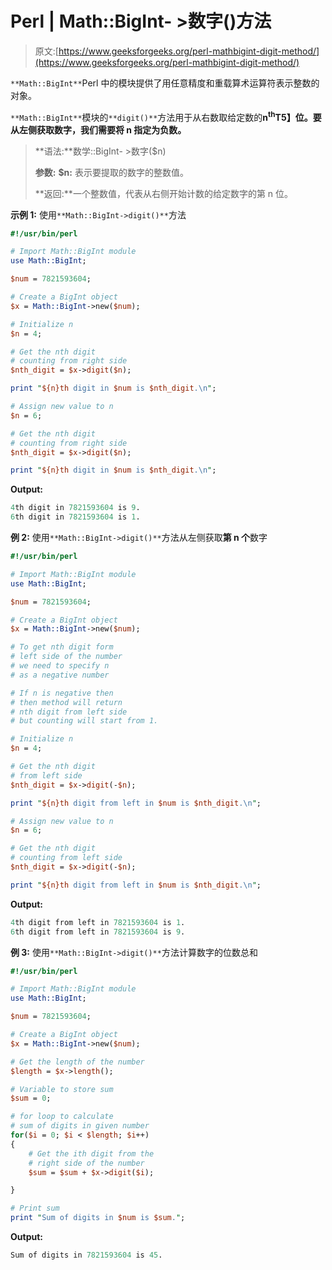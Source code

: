 # Perl | Math::BigInt- >数字()方法

> 原文:[https://www.geeksforgeeks.org/perl-mathbigint-digit-method/](https://www.geeksforgeeks.org/perl-mathbigint-digit-method/)

`**Math::BigInt**`Perl 中的模块提供了用任意精度和重载算术运算符表示整数的对象。

`**Math::BigInt**`模块的`**digit()**`方法用于从右数取给定数的**n<sup>th</sup>T5】位。要从左侧获取数字，我们需要将 **n** 指定为负数。**

> **语法:**数学::BigInt- >数字($n)
> 
> **参数:**
> **$n:** 表示要提取的数字的整数值。
> 
> **返回:**一个整数值，代表从右侧开始计数的给定数字的第 n 位。

**示例 1:** 使用`**Math::BigInt->digit()**`方法

```perl
#!/usr/bin/perl 

# Import Math::BigInt module
use Math::BigInt;

$num = 7821593604;

# Create a BigInt object
$x = Math::BigInt->new($num);

# Initialize n
$n = 4;

# Get the nth digit
# counting from right side 
$nth_digit = $x->digit($n);

print "${n}th digit in $num is $nth_digit.\n";

# Assign new value to n
$n = 6;

# Get the nth digit 
# counting from right side
$nth_digit = $x->digit($n);

print "${n}th digit in $num is $nth_digit.\n";
```

**Output:**

```perl
4th digit in 7821593604 is 9.
6th digit in 7821593604 is 1.

```

**例 2:** 使用`**Math::BigInt->digit()**`方法从左侧获取**第 n 个**数字

```perl
#!/usr/bin/perl 

# Import Math::BigInt module
use Math::BigInt;

$num = 7821593604;

# Create a BigInt object
$x = Math::BigInt->new($num);

# To get nth digit form 
# left side of the number
# we need to specify n 
# as a negative number 

# If n is negative then 
# then method will return
# nth digit from left side
# but counting will start from 1.

# Initialize n
$n = 4;

# Get the nth digit
# from left side 
$nth_digit = $x->digit(-$n);

print "${n}th digit from left in $num is $nth_digit.\n";

# Assign new value to n
$n = 6;

# Get the nth digit 
# counting from left side
$nth_digit = $x->digit(-$n);

print "${n}th digit from left in $num is $nth_digit.\n";
```

**Output:**

```perl
4th digit from left in 7821593604 is 1.
6th digit from left in 7821593604 is 9.

```

**例 3:** 使用`**Math::BigInt->digit()**`方法计算数字的位数总和

```perl
#!/usr/bin/perl 

# Import Math::BigInt module
use Math::BigInt;

$num = 7821593604;

# Create a BigInt object
$x = Math::BigInt->new($num);

# Get the length of the number
$length = $x->length();

# Variable to store sum
$sum = 0;

# for loop to calculate 
# sum of digits in given number
for($i = 0; $i < $length; $i++)
{
    # Get the ith digit from the
    # right side of the number 
    $sum = $sum + $x->digit($i);

}

# Print sum
print "Sum of digits in $num is $sum.";
```

**Output:**

```perl
Sum of digits in 7821593604 is 45.

```